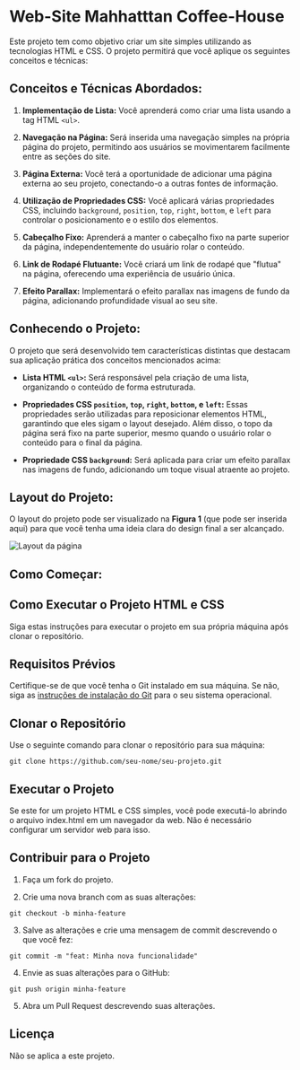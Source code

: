 # Web-Site Mahhatttan Coffee-House

Este projeto tem como objetivo criar um site simples utilizando as tecnologias HTML e CSS. O projeto permitirá que você aplique os seguintes conceitos e técnicas:

## Conceitos e Técnicas Abordados:

1. **Implementação de Lista:** Você aprenderá como criar uma lista usando a tag HTML `<ul>`.

2. **Navegação na Página:** Será inserida uma navegação simples na própria página do projeto, permitindo aos usuários se movimentarem facilmente entre as seções do site.

3. **Página Externa:** Você terá a oportunidade de adicionar uma página externa ao seu projeto, conectando-o a outras fontes de informação.

4. **Utilização de Propriedades CSS:** Você aplicará várias propriedades CSS, incluindo `background`, `position`, `top`, `right`, `bottom`, e `left` para controlar o posicionamento e o estilo dos elementos.

5. **Cabeçalho Fixo:** Aprenderá a manter o cabeçalho fixo na parte superior da página, independentemente do usuário rolar o conteúdo.

6. **Link de Rodapé Flutuante:** Você criará um link de rodapé que "flutua" na página, oferecendo uma experiência de usuário única.

7. **Efeito Parallax:** Implementará o efeito parallax nas imagens de fundo da página, adicionando profundidade visual ao seu site.

## Conhecendo o Projeto:

O projeto que será desenvolvido tem características distintas que destacam sua aplicação prática dos conceitos mencionados acima:

- **Lista HTML `<ul>`:** Será responsável pela criação de uma lista, organizando o conteúdo de forma estruturada.

- **Propriedades CSS `position`, `top`, `right`, `bottom`, e `left`:** Essas propriedades serão utilizadas para reposicionar elementos HTML, garantindo que eles sigam o layout desejado. Além disso, o topo da página será fixo na parte superior, mesmo quando o usuário rolar o conteúdo para o final da página.

- **Propriedade CSS `background`:** Será aplicada para criar um efeito parallax nas imagens de fundo, adicionando um toque visual atraente ao projeto.

## Layout do Projeto:

O layout do projeto pode ser visualizado na **Figura 1** (que pode ser inserida aqui) para que você tenha uma ideia clara do design final a ser alcançado.

<img src="./img/fig1.png" alt="Layout da página" >

## Como Começar:

## Como Executar o Projeto HTML e CSS

Siga estas instruções para executar o projeto em sua própria máquina após clonar o repositório.

## Requisitos Prévios

Certifique-se de que você tenha o Git instalado em sua máquina. Se não, siga as [instruções de instalação do Git](https://git-scm.com/book/en/v2/Getting-Started-Installing-Git) para o seu sistema operacional.

## Clonar o Repositório

Use o seguinte comando para clonar o repositório para sua máquina:

```
git clone https://github.com/seu-nome/seu-projeto.git
```

## Executar o Projeto

Se este for um projeto HTML e CSS simples, você pode executá-lo abrindo o arquivo index.html em um navegador da web. Não é necessário configurar um servidor web para isso.


## Contribuir para o Projeto

1. Faça um fork do projeto.

2. Crie uma nova branch com as suas alterações:

```
git checkout -b minha-feature
```

3. Salve as alterações e crie uma mensagem de commit descrevendo o que você fez:

```
git commit -m "feat: Minha nova funcionalidade"
```

4. Envie as suas alterações para o GitHub:

```
git push origin minha-feature
```

5. Abra um Pull Request descrevendo suas alterações.

## Licença
Não se aplica a este projeto.

